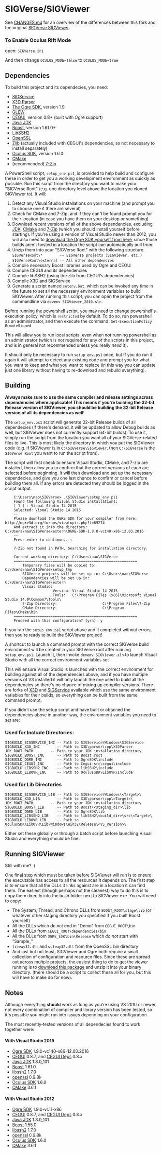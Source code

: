SIGVerse/SIGViewer
=============
See [CHANGES.md](CHANGES.md) for an overview of the differences between this fork and the original [SIGVerse SIGViewer](https://github.com/SIGVerse/SIGViewer).


### To Enable Oculus Rift Mode

open: `SIGVerse.ini`

And then change `OCULUS_MODE=false` to `OCULUS_MODE=true`

## Dependencies
To build this project and its dependecies, you need:

* [SIGService](https://github.com/noirb/SIGService/tree/dev)
* [X3D Parser](https://github.com/noirb/x3d/tree/dev)
* [The Ogre SDK](http://www.ogre3d.org/download/sdk), version 1.9
* [GLEW](http://glew.sourceforge.net/)
* [CEGUI](http://cegui.org.uk/), version 0.8+ (built with Ogre support)
* [Java JDK](http://www.oracle.com/technetwork/java/javase/downloads/index.html)
* [Boost](http://www.boost.org/users/history/version_1_61_0.html), version 1.61.0+
* [LibSSH2](https://www.libssh2.org/)
* [OpenSSL](https://www.openssl.org/)
* [Zlib](http://www.zlib.net/) (actually included with CEGUI's dependencies, so not necessary to install separately)
* [Oculus SDK](https://developer.oculus.com/downloads/), version 1.6.0
* [CMake](https://cmake.org/download/)
* (recommended) [7-Zip](http://www.7-zip.org/)

A PowerShell script, `setup_env.ps1`, is provided to help build and configure these in order to get you a working development environment as quickly as possible.
Run this script from the directory you want to make your "SIGVerse Root" (e.g. one directory level above the location you cloned SIGViewer to).
It will:

1. Detect any Visual Studio installations on your machine (and prompt you to choose one if there are several)
2. Check for CMake and 7-Zip, and if they can't be found prompt you for their location (in case you have them on your desktop or something)
3. Download recent versions of all of the above dependencies, excluding [JDK](http://www.oracle.com/technetwork/java/javase/downloads/index.html), [CMake](https://cmake.org/download/) and [7-Zip](http://www.7-zip.org/) (which you should install yourself before starting). If you're using a version of Visual Studio newer than 2012, you will also need to [download the Ogre SDK yourself from here](http://ogre3d.org/forums/viewtopic.php?t=69274), since those builds aren't hosted in a location the script can automatically pull from.
4. Unzip them into your "SIGVerse Root" with the following structure:
    `SIGVerseRoot\*        -- SIGVerse projects (SIGViewer, etc.)`
    `SIGVerseRoot\external -- All other dependencies`
5. Compile necessary Boost libraries used by Ogre and CEGUI
6. Compile CEGUI and its dependencies
7. Compile libSSH2 (using the zlib from CEGUI's dependencies)
8. Compile X3D and SIGService
9. Generate a script named `setenv.bat`, which can be invoked any time in the future to set all the necessary environment variables to build SIGViewer. After running this script, you can open the project from the commandline via `devenv SIGViewer_2010.sln`.

Before running the powershell script, you may need to change powershell's execution policy, which is `restricted` by default. To do so, run powershell as an administrator, and then execute the command: `Set-ExecutionPolicy RemoteSigned`

This will allow you to run local scripts, even when *not* running powershell as an administrator (which is not required for any of the scripts in this project, and is in general not recommended unless you really *need* it).

It should only be necessary to run `setup_env.ps1` once, but if you do run it again it will attempt to detect any existing code and prompt you for what you want to keep and what you want to replace (in this way you can update just one library without having to re-download and rebuild everything).

## Building
**Always make sure to use the same compiler and release settings across dependencies where applicable! This means if you're building the 32-bit Release version of SIGViewer, you should be building the 32-bit Release version of all its dependencies as well!**

The `setup_env.ps1` script will generate 32-bit Release builds of all dependecies (if there's demand, it will be updated to allow Debug builds as well, but SIGViewer does not currently support 64-bit builds). To use it, simply run the script from the location you want all of your SIGVerse-related files to live. This is most likely the directory in which you put the SIGViewer code (e.g. if SIGViewer is in `C:\SIGVerse\SIGViewer`, then `C:\SIGVerse` is the `SIGVerse Root` you want to run the script from).

The script will first check to ensure Visual Studio, CMake, and 7-zip are installed, then allow you to confirm that the correct versions of each are selected before beginning. It will then download and set up the necessary dependecies, and give you one last chance to confirm or cancel before building them all. If any errors are detected they should be logged in the script output.

```
    C:\Users\nao\SIGVerse> .\SIGViewer\setup_env.ps1 
    Found the following Visual Studio installations:
    [ 1 ] : Visual Studio 14 2015
    Selected: Visual Studio 14 2015
    --
    Please download the OGRE SDK for your compiler from here: http://ogre3d.org/forums/viewtopic.php?t=69274
    And extract it into the directory: C:\Users\nao\SIGVerse\extern\OGRE-SDK-1.9.0-vc140-x86-12.03.2016
    --
    Press enter to continue...:

    7-Zip not found in PATH. Searching for installation directory.

    Current working directory: C:\Users\nao\SIGVerse
    =========================================================
        Temporary files will be copied to:   C:\Users\nao\SIGVerse\setup_tmp
        SIGVerse projects will be set up in: C:\Users\nao\SIGVerse
        Dependencies will be set up in:      C:\Users\nao\SIGVerse\extern
        Visual Studio:
                      Version: Visual Studio 14 2015
                      Tools:   C:\Program Files (x86)\Microsoft Visual Studio 14.0\Common7\Tools\
        7-Zip Directory:                     C:\Program Files\7-Zip
        CMake Directory:                     C:\Program Files\CMake\bin
    =========================================================
    Proceed with this configuration? (y/n): y
```

If you ran the `setup_env.ps1` script above and it completed without errors, then you're ready to build the SIGViewer project!

A shortcut to launch a command prompt with the correct SIGVerse build environment will be created in your SIGVerse root after running `setup_env.ps1`. Launch it, then invoke `devenv SIGViewer.sln` to launch Visual Studio with all the correct environment variables set

This will ensure Visual Studio is launched with the correct environment for building against all of the dependencies above, and if you have multiple versions of VS installed it will only launch the one used to build all the dependencies so there's no chance of mixing up compiler versions. There are forks of [X3D](https://github.com/noirb/x3d/tree/dev) and [SIGService](https://github.com/noirb/SIGService/tree/dev) available which use the same environment variables for their builds, so everything can be built from the same command prompt.

If you didn't use the setup script and have built or obtained the dependencies above in another way, the environment variables you need to set are:

### Used for Include Directories:

    SIGBUILD_SIGSERVICE_INC -- Path to SIGService\Windows\SIGService
    SIGBUILD_X3D_INC        -- Path to X3D\parser\cpp\X3DParser
    JDK_ROOT_PATH        -- Path to your JDK installation directory
    SIGBUILD_BOOST_INC      -- Path to Boost root
    SIGBUILD_OGRE_INC       -- Path to OgreSDK\include
    SIGBUILD_CEGUI_INC      -- Path to Cegui-src\cegui\include
    SIGBUILD_LIBSSH2_INC    -- Path to libSSH2\include
    SIGBUILD_LIBOVR_INC     -- Path to OculusSDK\LibOVR\Include


### Used for Lib Directories

    SIGBUILD_SIGSERVICE_LIB -- Path to SIGService\Windows\<Target>\
    SIGBUILD_X3D_LIB        -- Path to X3D\parser\cpp\<Target>\
    JDK_ROOT_PATH        -- Path to your JDK installation directory
    SIGBUILD_BOOST_LIB      -- Path to Boost\<staging_dir>\lib
    SIGBUILD_OGRE_LIB       -- Path to OgreSDK\lib
    SIGBUILD_LIBSSH2_LIB    -- Path to libSSH2\<build_dir>\src\<Target>\
    SIGBUILD_LIBOVR_LIB     -- Path to OculusSDK\LibOVR\Lib\Windows\Win32\Release\<VS_Version>\


Either set these globally or through a batch script before launching Visual Studio and everything should be fine.

## Running SIGViewer

Still with me? :)

One final step which must be taken before SIGViewer will run is to ensure the executable has access to all the resources it depends on. The first step is to ensure that all the DLLs it links against are in a location it can find them. The easiest (though perhaps not the cleanest) way to do this is to copy them directly into the build folder next to SIGViewer.exe. You will need to copy:

* The System, Thread, and Chrono DLLs from `BOOST_ROOT\stage\lib` (or whatever other staging directory you specified if you built Boost yourself)
* All the DLLs which do not end in "Demo" from `CEGUI_ROOT\bin`
* All the DLLs from `CEGUI_ROOT\dependencies\bin`
* All the DLLs from `OGRE_SDK\bin\Release` which *do not* start with "Sample_"
* `libeay32.dll` and `ssleay32.dll` from the OpenSSL bin directory
* And last but not least, SIGViewer and Ogre both require a small collection of configuration and resource files. Since these are spread out across multple projects, the easiest thing to do to get the viewer running is to [download this package](https://mega.nz/#!95ZkGDYJ!4mEQfQfCoCpJIjTYvYq-jntqqfubbIsZHPR5WeTEPqs) and unzip it into your binary directory. (there should be a script to collect these all for you, but this will have to make do for now).

## Notes
Although everything **should** work as long as you're using VS 2010 or newer, not every combination of compiler and library version has been tested, so it's possible you might run into issues depending on your configuration.

The most recently-tested versions of all dependecies found to work together were:

#### With Visual Studio 2015
* [Ogre SDK](http://ogre3d.org/forums/viewtopic.php?t=69274) 1.9.0-vc140-x86-12.03.2016
* [CEGUI](http://prdownloads.sourceforge.net/crayzedsgui/cegui-0.8.7.zip) 0.8.7, and [CEGUI Deps](http://prdownloads.sourceforge.net/crayzedsgui/cegui-deps-0.8.x-src.zip) 0.8.x
* [Java JDK](http://www.oracle.com/technetwork/java/javase/downloads/jdk8-downloads-2133151.html) 1.8.0_101
* [Boost](http://downloads.sourceforge.net/project/boost/boost/1.61.0/boost_1_61_0.zip) 1.61.0
* [libssh2](https://www.libssh2.org/download/libssh2-1.7.0.tar.gz) 1.7.0
* [openssl](https://openssl-for-windows.googlecode.com/files/openssl-0.9.8k_WIN32.zip) 0.9.8k
* [Oculus SDK](https://static.oculus.com/sdk-downloads/1.6.0/Public/1468518301/ovr_sdk_win_1.6.0_public.zip) 1.6.0
* [CMake](https://cmake.org/download/) 3.6.1
    
#### With Visual Studio 2012
* [Ogre SDK](http://downloads.sourceforge.net/project/ogre/ogre/1.9/1.9/OgreSDK_vc11_v1-9-0.exe) 1.9.0-vc11-x86
* [CEGUI](http://prdownloads.sourceforge.net/crayzedsgui/cegui-0.8.7.zip) 0.8.7, and [CEGUI Deps](http://prdownloads.sourceforge.net/crayzedsgui/cegui-deps-0.8.x-src.zip) 0.8.x
* [Java JDK](http://www.oracle.com/technetwork/java/javase/downloads/jdk8-downloads-2133151.html) 1.8.0_101
* [Boost](http://www.boost.org/users/history/version_1_55_0.html) 1.55.0
* [libssh2](https://www.libssh2.org/download/libssh2-1.7.0.tar.gz) 1.7.0
* [openssl](https://openssl-for-windows.googlecode.com/files/openssl-0.9.8k_WIN32.zip) 0.9.8k
* [Oculus SDK](https://static.oculus.com/sdk-downloads/1.6.0/Public/1468518301/ovr_sdk_win_1.6.0_public.zip) 1.6.0
* [CMake](https://cmake.org/download/) 3.6.1
